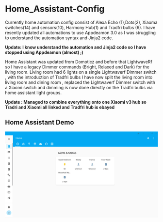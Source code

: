 # Home_Assistant-Config

Currently home automation config consist of Alexa Echo (1),Dots(2), Xiaoma switches(14) and sensors(10), Harmony Hub(1) and Tradfri bulbs (6). I have resently updated all automations to use Appdeamon 3.0 as I was struggling to understand the automation syntax and Jinja2 code.

**Update: I know understand the automation and Jinja2 code so I have stopped using Appdeamon (almost) ;)**

Home Assistant was updated from Domoticz and before that LightwaveRf so I have a legacy Dimmer commands (Bright, Relaxed and Dark) for the living room. Living room had 6 lights on a single Lightwaverf Dimmer  switch , with the introduction  of Tradfri bulbs  I have now split the living room into living room and dining room , replaced the Lightwaverf Dimmer  switch with a Xiaomi switch and dimming is now done directly on the Tradfri bulbs via home assistant light groups. 

**Update : Managed to combine everything onto one Xiaomi v3 hub so Tradri and Xiaomi all linked and Tradfri hub is ebayed**


## Home Assistant Demo

![Home Assistant Frontend  Demo](Video/Lovelacefrontend.gif)



